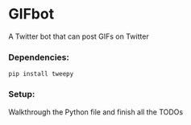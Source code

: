 # GIFbot
 A Twitter bot that can post GIFs on Twitter
 
 ### Dependencies:
 `pip install tweepy`
 
 ### Setup:
 Walkthrough the Python file and finish all the TODOs
